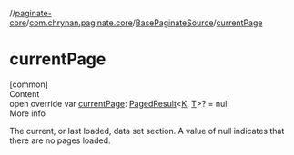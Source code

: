 //[paginate-core](../../../index.md)/[com.chrynan.paginate.core](../index.md)/[BasePaginateSource](index.md)/[currentPage](current-page.md)



# currentPage  
[common]  
Content  
open override var [currentPage](current-page.md): [PagedResult](../-paged-result/index.md)<[K](index.md), [T](index.md)>? = null  
More info  


The current, or last loaded, data set section. A value of null indicates that there are no pages loaded.

  



